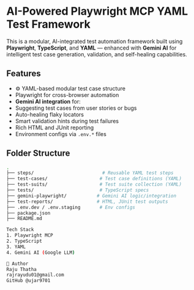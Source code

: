 # AI-Powered Playwright MCP YAML Test Framework

This is a modular, AI-integrated test automation framework built using **Playwright**, **TypeScript**, and **YAML** — enhanced with **Gemini AI** for intelligent test case generation, validation, and self-healing capabilities.

## Features

- ⚙ YAML-based modular test case structure
-  Playwright for cross-browser automation
-  **Gemini AI integration** for:
  - Suggesting test cases from user stories or bugs
  - Auto-healing flaky locators
  - Smart validation hints during test failures
-  Rich HTML and JUnit reporting
-  Environment configs via `.env.*` files

## Folder Structure

```bash
.
├── steps/                         # Reusable YAML test steps
├── test-cases/                   # Test case definitions (YAML)
├── test-suits/                   # Test suite collection (YAML)
├── tests/                        # TypeScript specs
├── gemini-playwright/           # Gemini AI logic/integration
├── test-reports/                # HTML, JUnit test outputs
├── .env.dev / .env.staging       # Env configs
├── package.json
├── README.md

Tech Stack
1. Playwright MCP
2. TypeScript
3. YAML
4. Gemini AI (Google LLM)

🙌 Author
Raju Thatha
rajrayudu01@gmail.com
GitHub @ujar9701
